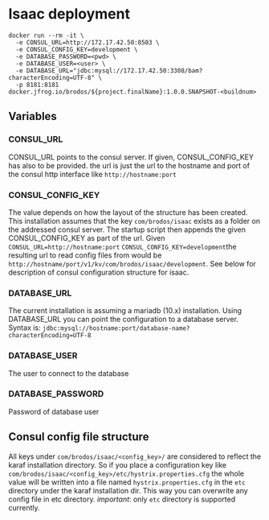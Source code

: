 # Isaac deployment
```
docker run --rm -it \
  -e CONSUL_URL=http://172.17.42.50:8503 \
  -e CONSUL_CONFIG_KEY=development \
  -e DATABASE_PASSWORD=<pwd> \
  -e DATABASE_USER=<user> \
  -e DATABASE_URL="jdbc:mysql://172.17.42.50:3308/bam?characterEncoding=UTF-8" \
  -p 8181:8181 docker.jfrog.io/brodos/${project.finalName}:1.0.0.SNAPSHOT-<buildnum>
```
## Variables
### CONSUL_URL
CONSUL_URL points to the consul server. If given, CONSUL_CONFIG_KEY has also to
be provided. the url is just the url to the hostname and port of the consul
http interface like `http://hostname:port`
### CONSUL_CONFIG_KEY
The value depends on how the layout of the structure has been created.
This installation assumes that the key `com/brodos/isaac` exists as a folder on
the addressed consul server. The startup script then appends the given
CONSUL_CONFIG_KEY as part of the url. Given `CONSUL_URL=http://hostname:port`
`CONSUL_CONFIG_KEY=development`the resulting url to read config files from
would be `http://hostname/port/v1/kv/com/brodos/isaac/development`. See below for
description of consul configuration structure for isaac.
### DATABASE_URL
The current installation is assuming a mariadb (10.x) installation. Using
DATABASE_URL you can point the configuration to a database server.
Syntax is: `jdbc:mysql://hostname:port/database-name?characterEncoding=UTF-8`
### DATABASE_USER
The user to connect to the database
### DATABASE_PASSWORD
Password of database user
## Consul config file structure
All keys under `com/brodos/isaac/<config_key>/` are considered to reflect the
karaf installation directory. So if you place a configuration key like
`com/brodos/isaac/<config_key>/etc/hystrix.properties.cfg` the whole value will
be written into a file named `hystrix.properties.cfg` in the `etc` directory
under the karaf installation dir. This way you can overwrite any config file
in etc directory.
*important*: only `etc` directory is supported currently.
